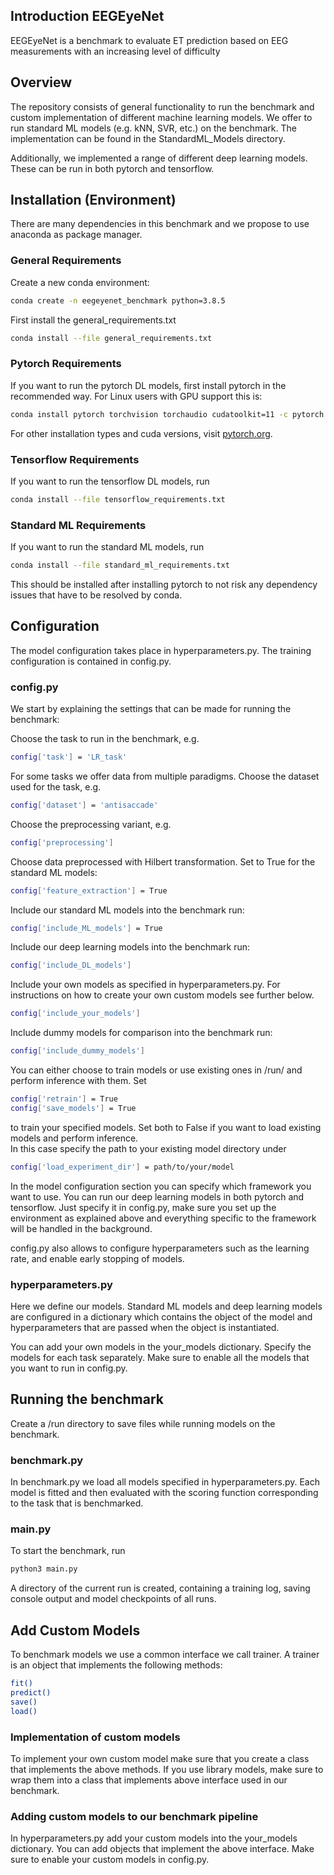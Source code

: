 ## Introduction EEGEyeNet
EEGEyeNet is a benchmark to evaluate ET prediction based on EEG measurements with an increasing level of difficulty

## Overview 
The repository consists of general functionality to run the benchmark and custom implementation of different machine learning models. We offer to run standard ML models (e.g. kNN, SVR, etc.) on the benchmark. The implementation can be found in the StandardML_Models directory. 

Additionally, we implemented a range of different deep learning models. These can be run in both pytorch and tensorflow.

## Installation (Environment)
There are many dependencies in this benchmark and we propose to use anaconda as package manager.

### General Requirements 
Create a new conda environment: 
```bash 
conda create -n eegeyenet_benchmark python=3.8.5 
```

First install the general_requirements.txt 
```bash
conda install --file general_requirements.txt 
```
### Pytorch Requirements 
If you want to run the pytorch DL models, first install pytorch in the recommended way. For Linux users with GPU support this is: 
```bash
conda install pytorch torchvision torchaudio cudatoolkit=11 -c pytorch 
```
For other installation types and cuda versions, visit [pytorch.org](https://pytorch.org/get-started/locally/).

### Tensorflow Requirements 
If you want to run the tensorflow DL models, run 
```bash
conda install --file tensorflow_requirements.txt 
```

### Standard ML Requirements 
If you want to run the standard ML models, run 
```bash
conda install --file standard_ml_requirements.txt 
```

This should be installed after installing pytorch to not risk any dependency issues that have to be resolved by conda. 

## Configuration
The model configuration takes place in hyperparameters.py. The training configuration is contained in config.py. 

### config.py
We start by explaining the settings that can be made for running the benchmark: 

Choose the task to run in the benchmark, e.g. 
```bash
config['task'] = 'LR_task'
```
For some tasks we offer data from multiple paradigms. Choose the dataset used for the task, e.g.
```bash
config['dataset'] = 'antisaccade'
```
Choose the preprocessing variant, e.g.
```bash
config['preprocessing']
```
Choose data preprocessed with Hilbert transformation. Set to True for the standard ML models:
```bash
config['feature_extraction'] = True
```
Include our standard ML models into the benchmark run:
```bash
config['include_ML_models'] = True 
```
Include our deep learning models into the benchmark run:
```bash
config['include_DL_models']
```
Include your own models as specified in hyperparameters.py. For instructions on how to create your own custom models see further below.
```bash
config['include_your_models']
```
Include dummy models for comparison into the benchmark run:
```bash 
config['include_dummy_models']
``` 
You can either choose to train models or use existing ones in /run/ and perform inference with them. Set 
```bash
config['retrain'] = True 
config['save_models'] = True 
```
to train your specified models. Set both to False if you want to load existing models and perform inference. \
In this case specify the path to your existing model directory under 
```bash
config['load_experiment_dir'] = path/to/your/model 
```

In the model configuration section you can specify which framework you want to use. You can run our deep learning models in both pytorch and tensorflow. Just specify it in config.py, make sure you set up the environment as explained above and everything specific to the framework will be handled in the background. 

config.py also allows to configure hyperparameters such as the learning rate, and enable early stopping of models. 

### hyperparameters.py 
Here we define our models. Standard ML models and deep learning models are configured in a dictionary which contains the object of the model and hyperparameters that are passed when the object is instantiated. 

You can add your own models in the your_models dictionary. Specify the models for each task separately. Make sure to enable all the models that you want to run in config.py.

## Running the benchmark 
Create a /run directory to save files while running models on the benchmark. 

### benchmark.py 
In benchmark.py we load all models specified in hyperparameters.py. Each model is fitted and then evaluated with the scoring function corresponding to the task that is benchmarked. 
### main.py 
To start the benchmark, run
```bash
python3 main.py
```
A directory of the current run is created, containing a training log, saving console output and model checkpoints of all runs.

## Add Custom Models 
To benchmark models we use a common interface we call trainer. A trainer is an object that implements the following methods: 
```bash
fit() 
predict() 
save() 
load() 
```
### Implementation of custom models 
To implement your own custom model make sure that you create a class that implements the above methods. If you use library models, make sure to wrap them into a class that implements above interface used in our benchmark. 

### Adding custom models to our benchmark pipeline 
In hyperparameters.py add your custom models into the your_models dictionary. You can add objects that implement the above interface. Make sure to enable your custom models in config.py. 
